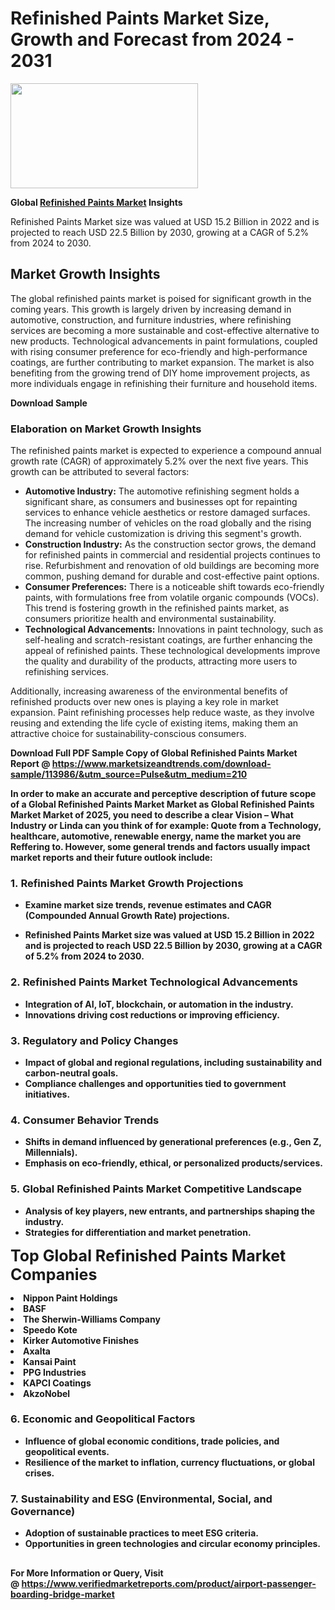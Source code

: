 <H1>Refinished Paints Market Size, Growth and Forecast from 2024 - 2031</H1><img class="aligncenter size-medium wp-image-584254" src="https://thirdeyenews.in/wp-content/uploads/2024/09/Global-Market-Research-300x168.jpeg" alt="" width="300" height="168" /><p><strong>Global&nbsp;<a href="https://www.marketsizeandtrends.com/download-sample/113986/&amp;utm_source=Pulse&amp;utm_medium=210">Refinished Paints Market</a> Insights</strong></p><p>Refinished Paints Market size was valued at USD 15.2 Billion in 2022 and is projected to reach USD 22.5 Billion by 2030, growing at a CAGR of 5.2% from 2024 to 2030.</p><p><h2>Market Growth Insights</h2> <p>The global refinished paints market is poised for significant growth in the coming years. This growth is largely driven by increasing demand in automotive, construction, and furniture industries, where refinishing services are becoming a more sustainable and cost-effective alternative to new products. Technological advancements in paint formulations, coupled with rising consumer preference for eco-friendly and high-performance coatings, are further contributing to market expansion. The market is also benefiting from the growing trend of DIY home improvement projects, as more individuals engage in refinishing their furniture and household items.</p> <p><strong>Download Sample</strong></p> <h3>Elaboration on Market Growth Insights</h3> <p>The refinished paints market is expected to experience a compound annual growth rate (CAGR) of approximately 5.2% over the next five years. This growth can be attributed to several factors:</p> <ul> <li><strong>Automotive Industry:</strong> The automotive refinishing segment holds a significant share, as consumers and businesses opt for repainting services to enhance vehicle aesthetics or restore damaged surfaces. The increasing number of vehicles on the road globally and the rising demand for vehicle customization is driving this segment's growth.</li> <li><strong>Construction Industry:</strong> As the construction sector grows, the demand for refinished paints in commercial and residential projects continues to rise. Refurbishment and renovation of old buildings are becoming more common, pushing demand for durable and cost-effective paint options.</li> <li><strong>Consumer Preferences:</strong> There is a noticeable shift towards eco-friendly paints, with formulations free from volatile organic compounds (VOCs). This trend is fostering growth in the refinished paints market, as consumers prioritize health and environmental sustainability.</li> <li><strong>Technological Advancements:</strong> Innovations in paint technology, such as self-healing and scratch-resistant coatings, are further enhancing the appeal of refinished paints. These technological developments improve the quality and durability of the products, attracting more users to refinishing services.</li> </ul> <p>Additionally, increasing awareness of the environmental benefits of refinished products over new ones is playing a key role in market expansion. Paint refinishing processes help reduce waste, as they involve reusing and extending the life cycle of existing items, making them an attractive choice for sustainability-conscious consumers.</p> <p><strong></p><p><span class=""><strong>Download Full PDF Sample Copy of Global Refinished Paints Market Report</strong> @ <a href="https://www.marketsizeandtrends.com/download-sample/113986/&amp;utm_source=Pulse&amp;utm_medium=210" target="_blank">https://www.marketsizeandtrends.com/download-sample/113986/&amp;utm_source=Pulse&amp;utm_medium=210</a></span></p><p>In order to make an accurate and perceptive description of future scope of a Global&nbsp;Refinished Paints Market Market as Global&nbsp;Refinished Paints Market Market of 2025, you need to describe a clear Vision &ndash; What Industry or Linda can you think of for example: Quote from a Technology, healthcare, automotive, renewable energy, name the market you are Reffering to. However, some general trends and factors usually impact market reports and their future outlook include:</p><h3>1.&nbsp;<strong>Refinished Paints Market Growth Projections</strong></h3><ul><li>Examine market size trends, revenue estimates and CAGR (Compounded Annual Growth Rate) projections.</li><li><p>Refinished Paints Market size was valued at USD 15.2 Billion in 2022 and is projected to reach USD 22.5 Billion by 2030, growing at a CAGR of 5.2% from 2024 to 2030.</p></li></ul><h3>2.&nbsp;<strong>Refinished Paints Market Technological Advancements</strong></h3><ul><li>Integration of AI, IoT, blockchain, or automation in the industry.</li><li>Innovations driving cost reductions or improving efficiency.</li></ul><h3>3.&nbsp;<strong>Regulatory and Policy Changes</strong></h3><ul><li>Impact of global and regional regulations, including sustainability and carbon-neutral goals.</li><li>Compliance challenges and opportunities tied to government initiatives.</li></ul><h3>4.&nbsp;<strong>Consumer Behavior Trends</strong></h3><ul><li>Shifts in demand influenced by generational preferences (e.g., Gen Z, Millennials).</li><li>Emphasis on eco-friendly, ethical, or personalized products/services.</li></ul><h3>5.&nbsp;<strong>Global Refinished Paints Market Competitive Landscape</strong></h3><ul><li>Analysis of key players, new entrants, and partnerships shaping the industry.</li><li>Strategies for differentiation and market penetration.</li></ul><p data-pm-slice="1 1 []"><span style="color: inherit; font-family: inherit; font-size: 25px;">Top Global Refinished Paints Market Companies</span></p><div class="" data-test-id=""><p><li>Nippon Paint Holdings</li><li> BASF</li><li> The Sherwin-Williams Company</li><li> Speedo Kote</li><li> Kirker Automotive Finishes</li><li> Axalta</li><li> Kansai Paint</li><li> PPG Industries</li><li> KAPCI Coatings</li><li> AkzoNobel</li></p></div><h3>6.&nbsp;<strong>Economic and Geopolitical Factors</strong></h3><ul><li>Influence of global economic conditions, trade policies, and geopolitical events.</li><li>Resilience of the market to inflation, currency fluctuations, or global crises.</li></ul><h3>7.&nbsp;<strong>Sustainability and ESG (Environmental, Social, and Governance)</strong></h3><ul><li>Adoption of sustainable practices to meet ESG criteria.</li><li>Opportunities in green technologies and circular economy principles.</li></ul><h2><strong style="font-size: 14px;">For More Information or Query, Visit @&nbsp;</strong><a style="background-color: #ffffff; font-size: 14px;" href="https://www.marketsizeandtrends.com/report/refinished-paints-market/" target="_blank">https://www.verifiedmarketreports.com/product/airport-passenger-boarding-bridge-market</a></h2>
